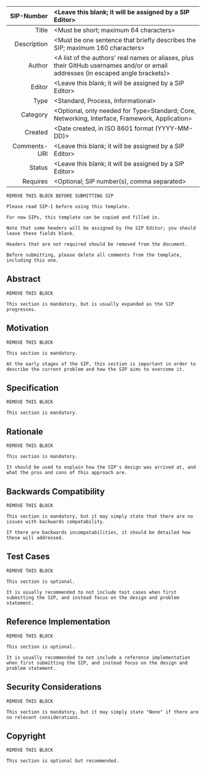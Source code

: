 | SIP-Number          | <Leave this blank; it will be assigned by a SIP Editor> |
| ---:                | :--- |
| Title               | <Must be short; maximum 64 characters> |
| Description         | <Must be one sentence that briefly describes the SIP; maximum 160 characters> |
| Author              | <A list of the authors' real names or aliases, plus their GitHub usernames and/or or email addresses (in escaped angle brackets)> |
| Editor              | <Leave this blank; it will be assigned by a SIP Editor> |
| Type                | <Standard, Process, Informational> |
| Category            | <Optional, only needed for Type=Standard; Core, Networking, Interface, Framework, Application> |
| Created             | <Date created, in ISO 8601 format (YYYY-MM-DD)> |
| Comments-URI        | <Leave this blank; it will be assigned by a SIP Editor> |
| Status              | <Leave this blank; it will be assigned by a SIP Editor> |
| Requires            | <Optional; SIP number(s), comma separated> |

```
REMOVE THIS BLOCK BEFORE SUBMITTING SIP

Please read SIP-1 before using this template.

For new SIPs, this template can be copied and filled in.

Note that some headers will be assigned by the SIP Editor; you should leave these fields blank.

Headers that are not required should be removed from the document.

Before submitting, please delete all comments from the template, including this one.
```

## Abstract

```
REMOVE THIS BLOCK

This section is mandatory, but is usually expanded as the SIP progresses.
```

## Motivation

```
REMOVE THIS BLOCK

This section is mandatory.

At the early stages of the SIP, this section is important in order to describe the current problem and how the SIP aims to overcome it.
```

## Specification

```
REMOVE THIS BLOCK

This section is mandatory.
```

## Rationale

```
REMOVE THIS BLOCK

This section is mandatory.

It should be used to explain how the SIP's design was arrived at, and what the pros and cons of this approach are.
```

## Backwards Compatibility

```
REMOVE THIS BLOCK

This section is mandatory, but it may simply state that there are no issues with backwards compatability.

If there are backwards incompatabilities, it should be detailed how these will addressed.
```

## Test Cases

```
REMOVE THIS BLOCK

This section is optional.

It is usually recommended to not include test cases when first submitting the SIP, and instead focus on the design and problem statement.
```

## Reference Implementation

```
REMOVE THIS BLOCK

This section is optional.

It is usually recommended to not include a reference implementation when first submitting the SIP, and instead focus on the design and problem statement.
```

## Security Considerations

```
REMOVE THIS BLOCK

This section is mandatory, but it may simply state "None" if there are no relevant considerations.
```

## Copyright

```
REMOVE THIS BLOCK

This section is optional but recommended.
```
